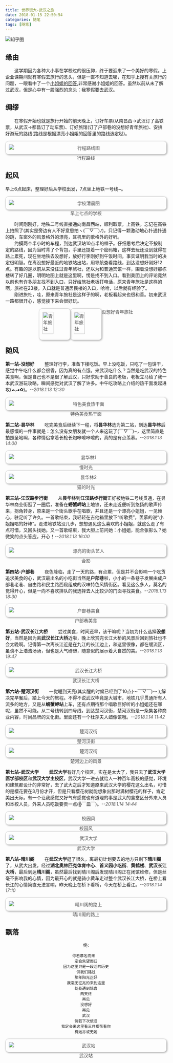 ```yaml
---
title: 世界很大-武汉之旅
date: 2018-01-15 22:50:54
categories: 随笔
tags: [随笔]
---
```

![知乎图](/img/武汉之旅/1.jpg)

## 缘由
&ensp;&ensp;&ensp;&ensp;这学期因为各种大小事在学校过的很压抑，终于要迎来了一个美好的寒假。上企业课期间就有寒假去旅行的念头，但是一直不知道去哪，在知乎上搜有关旅行的问题，一眼看中了一个[小姐姐的回答](https://www.zhihu.com/question/20392092/answer/111832251),非常感谢小姐姐的回答。虽然以前从未了解过武汉，但是心中有一股强烈的念头：我寒假要去武汉。<!--more-->

## 绸缪
&ensp;&ensp;&ensp;&ensp;在寒假开始也就是旅行开始的前天晚上，订好车票(从南昌西→武汉订了高铁票，从武汉→都昌订了动车票)、订好旅馆(订了户部巷的没想好青年旅社)、安排好游玩的路线(路线是根据漂亮小姐姐的回答里的路线选定哒)。
<div style="text-align: center;color: #4d4d4d;"><img src="/img/武汉之旅/2.png" alt="行程路线图" style="border-radius: 10px;display: block;padding: 10px;box-shadow: 2px 2px 5px #aaa;border: 1px solid #ccc;margin:0 auto;">行程路线</div>

## 起风
早上6点起床，整理好后从学校出发，7点坐上地铁一号线~。
<div style="text-align: center;color: #4d4d4d;"><img src="/img/武汉之旅/3.jpg" alt="学校清晨图" style="border-radius: 10px;display: block;padding: 10px;box-shadow: 2px 2px 5px #aaa;border: 1px solid #ccc;margin:0 auto;">早上七点的学校</div>

&ensp;&ensp;&ensp;&ensp;时间刚刚好，地铁二号线直接通向南昌西站，顺利取票，上高铁。忘记在高铁上拍照了(其实是旁边有人不好意思拍ヽ(￣▽￣)ﾉ)，只记得一颗激动地心扑通扑通的跳，车窗外的风景格外的漂亮，耳机里的歌格外的好听。<br>
&ensp;&ensp;&ensp;&ensp;约摸两个半小时的车程，到达武汉站10点半的样子。仔细思考后决定不按制定的路线，因为当时背了个背包，手里还提着一个密码箱，这样去玩还没到就得在路上累死，现在坐地铁去没想好，放好行李刚好到午饭时间，事实证明我当时的决定很明智。在离没想好最近的地铁站出站，用导航查看路线，到达没想好刚好12点。有趣的是以前从来没住过青年旅社，还以为和普通宾馆一样，围着没想好那栋楼转了好几圈，明明地图上就是这里啊，愣是找不到入口。看到美团上的评论竟然以前也有许多朋友找不到入口，只好给旅社老板打电话，原来青年旅社是这样的啊，旅社在23楼，入口就是普通居民楼的入口，哈哈，以后就有经验了。<br>
&ensp;&ensp;&ensp;&ensp;刚进旅社，哇，原来青年旅社是这样子的啊，老板看起来也很和善。初来武汉一路都很开心，感觉接下来会很好玩。
<div style="display: flex;flex-wrap: wrap; justify-content:center;color: #4d4d4d; ">
	<div style="display: flex;justify-content:space-around;">
		<img src="/img/武汉之旅/4.jpg" alt="青年旅社" style="border-radius: 10px;width: 45%;height: 90%;box-shadow: 2px 2px 5px #aaa;border: 1px solid #ccc;padding: 10px;">
		<img src="/img/武汉之旅/5.jpg" alt="青年旅社" style="border-radius: 10px;width: 45%;height: 90%;box-shadow: 2px 2px 5px #aaa;border: 1px solid #ccc;padding: 10px;">
	</div>
	<div>没想好青年旅社</div>
</div>

## 随风
**第一站-没想好**
&ensp;&ensp;&ensp;&ensp;整理好行李，准备下楼吃饭。早上没吃饭，只吃了一包饼干，感觉中午吃什么都会很香，因为真的有点饿。来武汉吃什么？当然是吃武汉的特色美食啊，但是自己也不是很了解武汉，只好求助于善良的老板，老板立马给了我一本武汉游玩攻略，瞬间感觉对武汉了解了许多。中午吃攻略上介绍的热干面发起进攻(◕ᴗ◕✿)。<span style="color: #4d4d4d;">*--2018.1.13 12:30*</span>
<div style="text-align: center;color: #4d4d4d;"><img src="/img/武汉之旅/6.jpg" alt="特色美食热干面" style="border-radius: 10px;display: block;padding: 10px;box-shadow: 2px 2px 5px #aaa;border: 1px solid #ccc;margin:0 auto;">特色美食热干面</div>

**第二站-昙华林**
&ensp;&ensp;&ensp;&ensp;吃完美食后继续下一程，将**昙华林**选为第二站，到达**昙华林**后最感慨的一件事就是：怎么没有女朋友就一个人来这玩了(￣▽￣)~，这里简直是拍照圣地啊，各种情侣拿着长枪长炮咔嚓咔嚓的，真的是有点羡慕。<span style="color: #4d4d4d;">*--2018.1.13 14:00*</span>
<div style="text-align: center;color: #4d4d4d;"><img src="/img/武汉之旅/7.jpg" alt="昙华林1" style="border-radius: 10px;display: block;padding: 10px;box-shadow: 2px 2px 5px #aaa;border: 1px solid #ccc;margin:0 auto;">慢时光</div>
<div style="text-align: center;color: #4d4d4d;"><img src="/img/武汉之旅/8.jpg" alt="昙华林2" style="border-radius: 10px;display: block;padding: 10px;box-shadow: 2px 2px 5px #aaa;border: 1px solid #ccc;margin:0 auto;">猫的时光</div>

**第三站-江汉路步行街**
&ensp;&ensp;&ensp;&ensp;从**昙华林**到**江汉路步行街**正好被地铁二号线贯通，在昙华林商业街逛了一圈后，准备在**螃蟹岬站**上地铁，还未走近便听到悠扬的歌声传来，拐角转身，原来是一个街头歌手在唱歌，并且还是一个漂亮小姐姐，一见倾心，驻足听了许久。一首歌结束，我轻轻在吉他箱里放下“听歌费”，羡慕的说“小姐姐唱的好棒”。走进地铁站没几步，想想遇见这么喜欢的小姐姐，就这么走了有点可惜，又回头找她。又一首歌结束，我大胆上前问她：小姐姐，能合张影么？她微笑的点头答应，开心！<span style="color: #4d4d4d;">*--2018.1.13 16:00*</span>
<div style="text-align: center;color: #4d4d4d;"><img src="/img/武汉之旅/9.jpg" alt="漂亮的街头艺人" style="border-radius: 10px;display: block;padding: 10px;box-shadow: 2px 2px 5px #aaa;border: 1px solid #ccc;margin:0 auto;">合影</div>

**第四站-户部巷**
&ensp;&ensp;&ensp;&ensp;夜色降临，走了一天的路，有点累，但是并不会影响一个吃货追求美食的心，武汉最出名的小吃街当然是**户部巷**啦，小小的一条巷子发展由成户部巷老巷、自由路和民主路西段组成的汉味特色风情街区。看见这么多人，莫名的觉得开心，但是一向不喜欢排队的我选择去人比较少的门面寻找美食。<span style="color: #4d4d4d;">*--2018.1.13 18:30*</span>
<div style="text-align: center;color: #4d4d4d;"><img src="/img/武汉之旅/10.jpg" alt="户部巷美食" style="border-radius: 10px;display: block;padding: 10px;box-shadow: 2px 2px 5px #aaa;border: 1px solid #ccc;margin:0 auto;">户部巷美食</div>

**第五站-武汉长江大桥**
&ensp;&ensp;&ensp;&ensp;尝过美食，时间还早，该干嘛呢？当初为什么选择**没想好**，当然是因为离**武汉长江大桥**近啦，晚上欣赏完长江大桥的风景后回到旅社也不会太晚啊。记得第一次离长江近是在九江的长江边上，和这里很像，都在缓流区，虽谈不上浩浩汤汤，但也是大气磅礴，随意似的展示着大自然的美。<span style="color: #4d4d4d;">*--2018.1.13 19:47*</span>
<div style="text-align: center;color: #4d4d4d;"><img src="/img/武汉之旅/11.jpg" alt="武汉长江大桥" style="border-radius: 10px;display: block;padding: 10px;box-shadow: 2px 2px 5px #aaa;border: 1px solid #ccc;margin:0 auto;">武汉长江大桥</div>

**第六站-楚河汉街**
&ensp;&ensp;&ensp;&ensp;一觉睡到天亮(其实醒的时候已经到了10点(～￣▽￣)～ ),解决完早餐后，踏上今天的旅程。不得不说武汉毕竟是大城市，地铁几乎贯通所有人流多的地方，又是从**螃蟹岬站**上车，还有点期待那个唱歌巨好听的小姐姐还在哪呢，虽然不可能。从二号线转到四号线，到达楚河汉街，楚河汉街是一条集各种商业内容，时尚品牌的文化街。里面还有一个杜莎夫人蜡像馆哦。<span style="color: #4d4d4d;">*--2018.1.14 11:42*</span>
<div style="text-align: center;color: #4d4d4d;"><img src="/img/武汉之旅/12.jpg" alt="楚河汉街" style="border-radius: 10px;display: block;padding: 10px;box-shadow: 2px 2px 5px #aaa;border: 1px solid #ccc;margin:0 auto;">楚河汉街</div>
<div style="text-align: center;color: #4d4d4d;"><img src="/img/武汉之旅/13.jpg" alt="楚河汉街" style="border-radius: 10px;display: block;padding: 10px;box-shadow: 2px 2px 5px #aaa;border: 1px solid #ccc;margin:0 auto;">楚河边上的风景</div>

**第七站-武汉大学**
&ensp;&ensp;&ensp;&ensp;**武汉大学**有好几个校区，实在是太大了，我只去了**武汉大学医学部校区**和**武汉大学主校区**，武汉大学一进去就给人一种百年高校的感觉，环境和建筑都设计的非常好，去了武大之后才知道原来武汉大学的樱花这么出名，可惜的是樱花要在3月份才开，但是只看樱花树就能想象出那时满树樱花的样子，肯定美出天际。有一个让我感觉又好气有感觉也有道理的事是武大的食堂区分外来人员和本校人员，外来人员吃饭要贵一点(╬￣皿￣)。<span style="color: #4d4d4d;">*--2018.1.14 14:44*</span>
<div style="text-align: center;color: #4d4d4d;"><img src="/img/武汉之旅/14.jpg" alt="校园风" style="border-radius: 10px;display: block;padding: 10px;box-shadow: 2px 2px 5px #aaa;border: 1px solid #ccc;margin:0 auto;">校园风</div>
<div style="text-align: center;color: #4d4d4d;"><img src="/img/武汉之旅/15.jpg" alt="武汉大学" style="border-radius: 10px;display: block;padding: 10px;box-shadow: 2px 2px 5px #aaa;border: 1px solid #ccc;margin:0 auto;">武汉大学</div>

**第八站-晴川阁**
&ensp;&ensp;&ensp;&ensp;在**武汉大学**逛了很久，离最初计划要去的地方只剩下**晴川阁**了，从武大出发，经过**湖北奥林匹克体育中心**、**首义园小吃街**、**黄鹤楼**、**武汉长江大桥**，最后到达**晴川阁**，虽然最后找到晴川阁后发现晴川阁正在闭馆维修，但是丝毫不影响我的心情，因为最开心的就是骑小黄车走过整个武汉长江大桥，在桥上看长江的心情简直无法言喻，昨天晚上在桥下看桥，今天在桥上看江。<span style="color: #4d4d4d;">*--2018.1.14 17:10*</span>
<div style="text-align: center;color: #4d4d4d;"><img src="/img/武汉之旅/16.jpg" alt="晴川阁的路上" style="border-radius: 10px;display: block;padding: 10px;box-shadow: 2px 2px 5px #aaa;border: 1px solid #ccc;margin:0 auto;">晴川阁的路上</div>

## 飘落
<div style="text-align: center;">
	终:

	你若慕名而来  
	定会失望而归
	因为这里只是一段活的历史
	供我们路过
	那年阳光正好
	我毫无征兆的来到这里
	处处遇到惊喜
	两天终
	再见
	没想好
	再见
	武汉
	倘若下次依旧
	我定会来这里看三月樱花看你
	有她亦或无她
</div>
<div style="text-align: center;color: #4d4d4d;"><img src="/img/武汉之旅/17.jpg" alt="武汉站" style="border-radius: 10px;display: block;padding: 10px;box-shadow: 2px 2px 5px #aaa;border: 1px solid #ccc;margin:0 auto;">武汉站</div>
